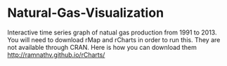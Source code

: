 # Natural-Gas-Visualization
Interactive time series graph of natual gas production from 1991 to 2013.
You will need to download rMap and rCharts in order to run this. They are not available through CRAN. Here is how you can download them http://ramnathv.github.io/rCharts/
